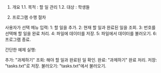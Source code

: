 1. 개요
1.1. 목적 : 할 일 관리
1.2. 대상 : 학생들


2. 프로그램 수행 절차
   
사용자가 선택 메뉴 입력:
1: 할 일을 추가.
2: 현재 할 일과 완료된 일을 조회.
3: 번호를 선택해 할 일을 완료 처리.
4: 파일에 데이터를 저장.
5: 파일에서 데이터를 불러오기.
6: 프로그램 종료.

간단한 예제 실행:

추가: "과제하기"
조회: 해야 할 일과 완료된 일 확인.
완료: "과제하기" 완료 처리.
저장: "tasks.txt"로 저장.
불러오기: "tasks.txt"에서 불러오기.

